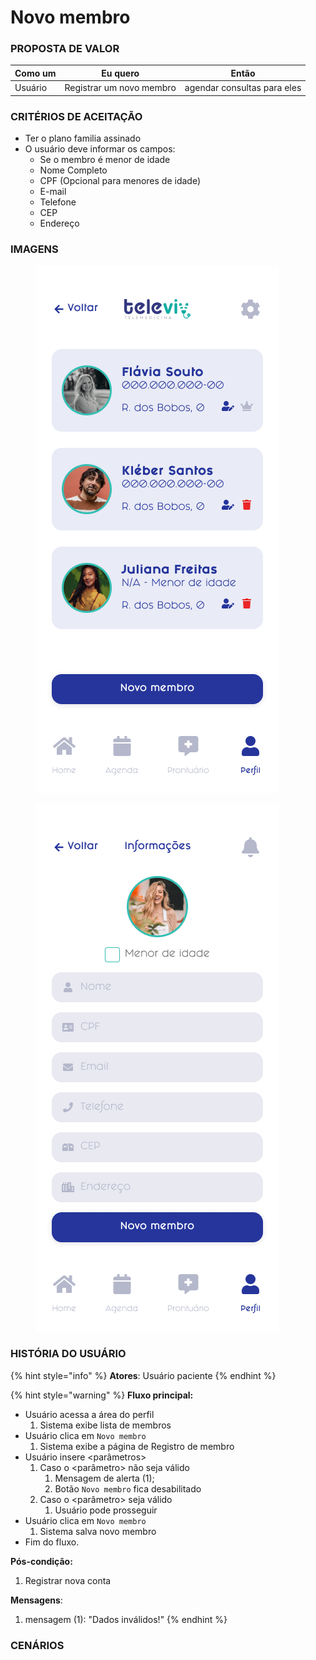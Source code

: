# Novo membro

### PROPOSTA DE VALOR

| Como um | Eu quero                 | Então                       |
| ------- | ------------------------ | --------------------------- |
| Usuário | Registrar um novo membro | agendar consultas para eles |

### CRITÉRIOS DE ACEITAÇÃO

* Ter o plano familia assinado
* O usuário deve informar os campos:
  * Se o membro é menor de idade
  * Nome Completo
  * CPF (Opcional para menores de idade)
  * E-mail
  * Telefone
  * CEP
  * Endereço

### IMAGENS

<div>

<figure><img src="../../.gitbook/assets/Meu perfil.png" alt=""><figcaption></figcaption></figure>

 

<figure><img src="../../.gitbook/assets/Cadastrar membro.png" alt=""><figcaption></figcaption></figure>

</div>

### HISTÓRIA DO USUÁRIO

{% hint style="info" %}
**Atores**: Usuário paciente
{% endhint %}

{% hint style="warning" %}
**Fluxo principal:**

* Usuário acessa a área do perfil
  1. Sistema exibe lista de membros
* Usuário clica em `Novo membro`
  1. Sistema exibe a página de Registro de membro
* Usuário insere \<parâmetros>
  1. Caso o \<parâmetro> não seja válido
     1. Mensagem de alerta (1);
     2. Botão `Novo membro` fica desabilitado
  2. Caso o \<parâmetro> seja válido
     1. Usuário pode prosseguir
* Usuário clica em `Novo membro`
  1. Sistema salva novo membro
* Fim do fluxo.

**Pós-condição:**

1. Registrar nova conta

**Mensagens**:

1. mensagem (1): "Dados inválidos!"
{% endhint %}

### CENÁRIOS

```gherkin
```
